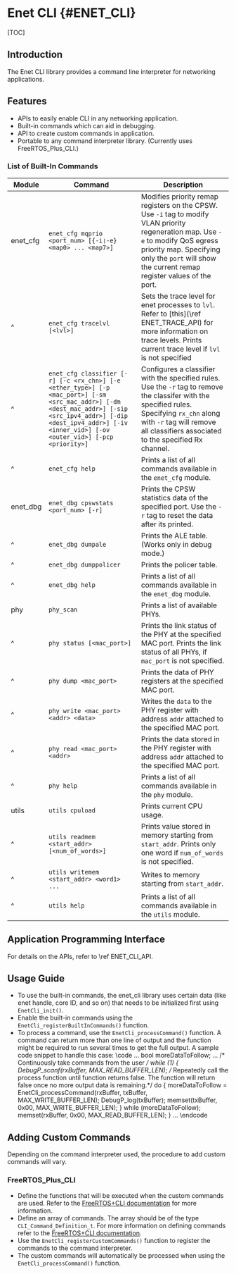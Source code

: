 # Enet CLI {#ENET_CLI}

[TOC]

## Introduction

The Enet CLI library provides a command line interpreter for networking applications.

## Features

- APIs to easily enable CLI in any networking application.
- Built-in commands which can aid in debugging.
- API to create custom commands in application.
- Portable to any command interpreter library. (Currently uses FreeRTOS_Plus_CLI.)

### List of Built-In Commands

 Module | Command | Description
 -------|---------|------------
 enet_cfg | `enet_cfg mqprio <port_num> [{-i❘-e} <map0> ... <map7>]` | Modifies priority remap registers on the CPSW. Use `-i` tag to modify VLAN priority regeneration map. Use `-e` to modify QoS egress priority map. Specifying only the `port` will show the current remap register values of the port.
 ^ | `enet_cfg tracelvl [<lvl>]`| Sets the trace level for enet processes to `lvl`. Refer to [this](\ref ENET_TRACE_API) for more information on trace levels. Prints current trace level if `lvl` is not specified
 ^ | `enet_cfg classifier [-r] [-c <rx_chn>] [-e <ether_type>] [-p <mac_port>] [-sm <src_mac_addr>] [-dm <dest_mac_addr>] [-sip <src_ipv4_addr>] [-dip <dest_ipv4_addr>] [-iv <inner_vid>] [-ov <outer_vid>] [-pcp <priority>]` | Configures a classifier with the specified rules. Use the `-r` tag to remove the classifer with the specified rules. Specifying `rx_chn` along with `-r` tag will remove all classifiers associated to the specified Rx channel.
 ^ | `enet_cfg help` | Prints a list of all commands available in the `enet_cfg` module.
 enet_dbg | `enet_dbg cpswstats <port_num> [-r]` | Prints the CPSW statistics data of the specified port. Use the `-r` tag to reset the data after its printed.
 ^ | `enet_dbg dumpale` | Prints the ALE table. (Works only in debug mode.)
 ^ | `enet_dbg dumppolicer` | Prints the policer table.
 ^ | `enet_dbg help` | Prints a list of all commands available in the `enet_dbg` module.
 phy | `phy_scan` | Prints a list of available PHYs.
 ^ | `phy status [<mac_port>]` | Prints the link status of the PHY at the specified MAC port. Prints the link status of all PHYs, if `mac_port` is not specified.
 ^ | `phy dump <mac_port>` | Prints the data of PHY registers at the specified MAC port.
 ^ | `phy write <mac_port> <addr> <data>` | Writes the `data` to the PHY register with address `addr` attached to the specified MAC port.
 ^ | `phy read <mac_port> <addr>` | Prints the data stored in the PHY register with address `addr` attached to the specified MAC port.
 ^ | `phy help` | Prints a list of all commands available in the `phy` module.
 utils | `utils cpuload` | Prints current CPU usage.
 ^ | `utils readmem <start_addr> [<num_of_words>]` | Prints value stored in memory starting from `start_addr`. Prints only one word if `num_of_words` is not specified.
 ^ | `utils writemem <start_addr> <word1> ...` | Writes to memory starting from `start_addr`.
 ^ | `utils help` | Prints a list of all commands available in the `utils` module.
 
## Application Programming Interface
 
For details on the APIs, refer to \ref ENET_CLI_API.

## Usage Guide

- To use the built-in commands, the enet_cli library uses certain data (like enet handle, core ID, and so on) that needs to be initialized first using `EnetCli_init()`.
- Enable the built-in commands using the `EnetCli_registerBuiltInCommands()` function.
- To process a command, use the `EnetCli_processCommand()` function. A command can return more than one line of output and the function might be required to run several times to get the full output. A sample code snippet to handle this case:
\code
...
bool moreDataToFollow;
...
/* Continuously take commands from the user */
while (1)
{
    DebugP_scanf(rxBuffer, MAX_READ_BUFFER_LEN);
    /* Repeatedly call the process function until function returns false.
       The function will return false once no more output data is remaining.*/
    do
    {
        moreDataToFollow = EnetCli_processCommand(rxBuffer, txBuffer,
            MAX_WRITE_BUFFER_LEN);
        DebugP_log(txBuffer);
        memset(txBuffer, 0x00, MAX_WRITE_BUFFER_LEN);
    } while (moreDataToFollow);
    memset(rxBuffer, 0x00, MAX_READ_BUFFER_LEN);
}
...
\endcode

## Adding Custom Commands

Depending on the command interpreter used, the procedure to add custom commands will vary.

### FreeRTOS_Plus_CLI

- Define the functions that will be executed when the custom commands are used. Refer to the [FreeRTOS+CLI documentation](https://www.freertos.org/FreeRTOS-Plus/FreeRTOS_Plus_CLI/FreeRTOS_Plus_CLI_Implementing_A_Command.html) for more information.
- Define an array of commands. The array should be of the type `CLI_Command_Definition_t`. For more information on defining commands refer to the [FreeRTOS+CLI documentation](https://www.freertos.org/FreeRTOS-Plus/FreeRTOS_Plus_CLI/FreeRTOS_Plus_CLI_Registering_A_Command.html).
- Use the `EnetCli_registerCustomCommands()` function to register the commands to the command interpreter.
- The custom commands will automatically be processed when using the `EnetCli_processCommand()` function.
